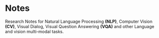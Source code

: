 # Notes
Research Notes for Natural Language Processing **(NLP)**, Computer Vision **(CV)**, Visual Dialog, Visual Question Answering **(VQA)** and other Language and vision multi-modal tasks.
